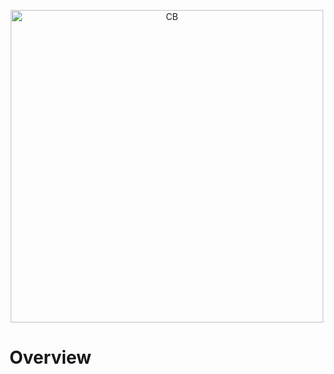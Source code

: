 <p align="center">
<img width="500" alt="CB" src="https://github.com/user-attachments/assets/e206c0e9-c991-4000-ad71-ed3a7a27d077">
</p>

# Overview
